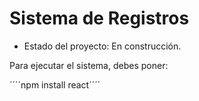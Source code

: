 <h1> Sistema de Registros</h1>

- Estado del proyecto: En construcción.

Para ejecutar el sistema, debes poner:

´´´´npm install react´´´´
